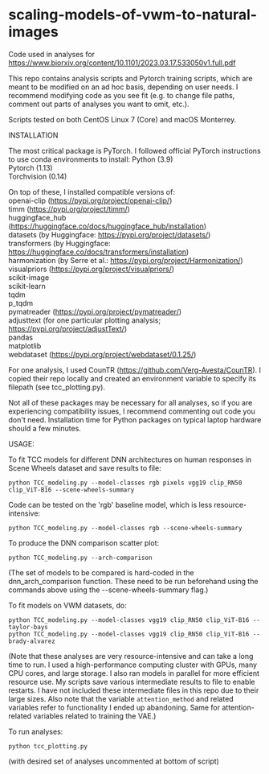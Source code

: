 # scaling-models-of-vwm-to-natural-images
Code used in analyses for https://www.biorxiv.org/content/10.1101/2023.03.17.533050v1.full.pdf
 
This repo contains analysis scripts and Pytorch training scripts, which are meant to be modified on an ad hoc basis, depending on user needs.
I recommend modifying code as you see fit (e.g. to change file paths, comment out parts of analyses you want to omit, etc.).

Scripts tested on both CentOS Linux 7 (Core) and macOS Monterrey.
 
INSTALLATION
 
The most critical package is PyTorch. I followed official PyTorch instructions to use conda environments to install: 
Python (3.9)  
Pytorch (1.13)  
Torchvision (0.14)  
 
On top of these, I installed compatible versions of:  
openai-clip (https://pypi.org/project/openai-clip/)  
timm (https://pypi.org/project/timm/)  
huggingface_hub (https://huggingface.co/docs/huggingface_hub/installation)  
datasets (by Huggingface: https://pypi.org/project/datasets/)  
transformers (by Huggingface: https://huggingface.co/docs/transformers/installation)  
harmonization (by Serre et al.: https://pypi.org/project/Harmonization/)  
visualpriors (https://pypi.org/project/visualpriors/)  
scikit-image  
scikit-learn  
tqdm  
p_tqdm  
pymatreader (https://pypi.org/project/pymatreader/)  
adjusttext (for one particular plotting analysis; https://pypi.org/project/adjustText/)  
pandas  
matplotlib  
webdataset (https://pypi.org/project/webdataset/0.1.25/)
 
For one analysis, I used CounTR (https://github.com/Verg-Avesta/CounTR). I copied their repo locally and created an environment variable to specify its filepath (see tcc_plotting.py).
 
Not all of these packages may be necessary for all analyses, so if you are experiencing compatibility issues, I recommend commenting out code you don't need. Installation time for Python packages on typical laptop hardware should a few minutes.

 
USAGE: 
 
To fit TCC models for different DNN architectures on human responses in Scene Wheels dataset and save results to file: 
 
`python TCC_modeling.py --model-classes rgb pixels vgg19 clip_RN50 clip_ViT-B16 --scene-wheels-summary`  

Code can be tested on the 'rgb' baseline model, which is less resource-intensive:

`python TCC_modeling.py --model-classes rgb --scene-wheels-summary`  
 
To produce the DNN comparison scatter plot:  
 
`python TCC_modeling.py --arch-comparison`  

(The set of models to be compared is hard-coded in the dnn_arch_comparison function. These need to be run beforehand using the commands above using the --scene-wheels-summary flag.)
 
To fit models on VWM datasets, do: 
  
`python TCC_modeling.py --model-classes vgg19 clip_RN50 clip_ViT-B16 --taylor-bays`  
`python TCC_modeling.py --model-classes vgg19 clip_RN50 clip_ViT-B16 --brady-alvarez`  
 
(Note that these analyses are very resource-intensive and can take a long time to run. I used a high-performance computing cluster with GPUs, many CPU cores, and large storage. I also ran models in parallel for more efficient resource use. My scripts save various intermediate results to file to enable restarts. I have not included these intermediate files in this repo due to their large sizes. Also note that the variable `attention_method` and related variables refer to functionality I ended up abandoning. Same for attention-related variables related to training the VAE.) 
 
To run analyses:  
 
`python tcc_plotting.py`  
 
(with desired set of analyses uncommented at bottom of script) 

